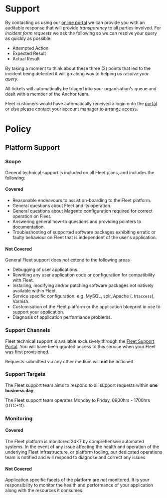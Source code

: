 # Support

By contacting us using our [online portal](https://anchorfleet.zendesk.com/) we
can provide you with an auditable response that will provide *transparency* to
all parties involved. For *incident form requests* we ask the following so we
can resolve your query as quickly as possible:

* Attempted Action
* Expected Result
* Actual Result

By taking a moment to think about these three (3) points that led to the
incident being detected it will go along way to helping us *resolve your
query*.

All tickets will automatically be triaged into your organisation's queue and
dealt with a member of the Anchor team.

Fleet customers would have automatically received a login onto the
[portal](https://anchorfleet.zendesk.com/) or else please contact your account
manager to arrange access.

# Policy

## Platform Support

### Scope

General technical support is included on all Fleet plans, and includes the
following:

#### Covered

 * Reasonable endeavours to assist on-boarding to the Fleet platform.
 * General questions about Fleet and its operation.
 * General questions about Magento configuration required for correct operation
   on Fleet.
 * Answering general how-to questions and providing pointers to documentation.
 * Troubleshooting of supported software packages exhibiting erratic or faulty
   behaviour on Fleet that is independent of the user's application.

#### Not Covered

General Fleet support does *not* extend to the following areas

 * Debugging of user applications.
 * Rewriting any user application code or configuration for compatibility with
   Fleet.
 * Installing, modifying and/or patching software packages not natively
   available within Fleet.
 * Service specific configuration: e.g. MySQL, solr, Apache (`.htaccess`),
   Varnish.
 * Customisation of the Fleet platform or the application blueprint in use to
   support your application.
 * Diagnosis of application performance problems.

### Support Channels

Fleet technical support is available exclusively through the [Fleet Support
Portal](https://support.anchorfleet.com/).  You will have been granted access
to this service when your Fleet was first provisioned.

Requests submitted via any other medium will **not** be actioned.

### Support Targets

The Fleet support team aims to respond to all support requests within **one
business day**.

The Fleet support team operates Monday to Friday, 0900hrs - 1700hrs (UTC+11).

### Monitoring

#### Covered

The Fleet platform is monitored 24×7 by comprehensive automated systems. In the
event of any issue affecting the health and operation of the underlying Fleet
infrastructure, or platform tooling, our dedicated operations team is notified
and will respond to diagnose and correct any issues.

#### Not Covered

Application specific facets of the platform are *not* monitored.  It is your
responsibility to monitor the health and performance of your application along
with the resources it consumes.
